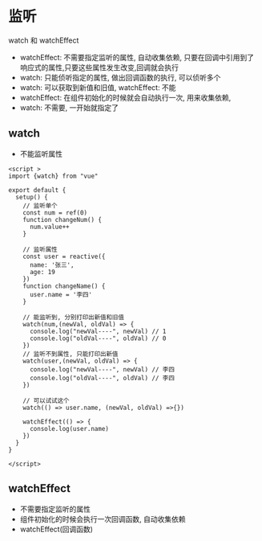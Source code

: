 # 监听
watch 和 watchEffect
- watchEffect: 不需要指定监听的属性, 自动收集依赖, 只要在回调中引用到了响应式的属性,只要这些属性发生改变,回调就会执行
- watch: 只能侦听指定的属性, 做出回调函数的执行, 可以侦听多个
- watch: 可以获取到新值和旧值, watchEffect: 不能
- watchEffect: 在组件初始化的时候就会自动执行一次, 用来收集依赖, 
- watch: 不需要, 一开始就指定了

## watch
- 不能监听属性
```vue
<script >
import {watch} from "vue"

export default {
  setup() {
    // 监听单个
    const num = ref(0)
    function changeNum() {
      num.value++
    }
    
    // 监听属性
    const user = reactive({
      name: '张三',
      age: 19
    })
    function changeName() {
      user.name = '李四'
    }
    
    // 能监听到, 分别打印出新值和旧值
    watch(num,(newVal, oldVal) => {
      console.log("newVal----", newVal) // 1
      console.log("oldVal----", oldVal) // 0
    })
    // 监听不到属性, 只能打印出新值
    watch(user,(newVal, oldVal) => {
      console.log("newVal----", newVal) // 李四
      console.log("oldVal----", oldVal) // 李四
    })
    
    // 可以试试这个
    watch(() => user.name, (newVal, oldVal) =>{})
    
    watchEffect(() => {
      console.log(user.name)
    })
  }
}

</script>
```

## watchEffect 
- 不需要指定监听的属性
- 组件初始化的时候会执行一次回调函数, 自动收集依赖
- watchEffect(回调函数)